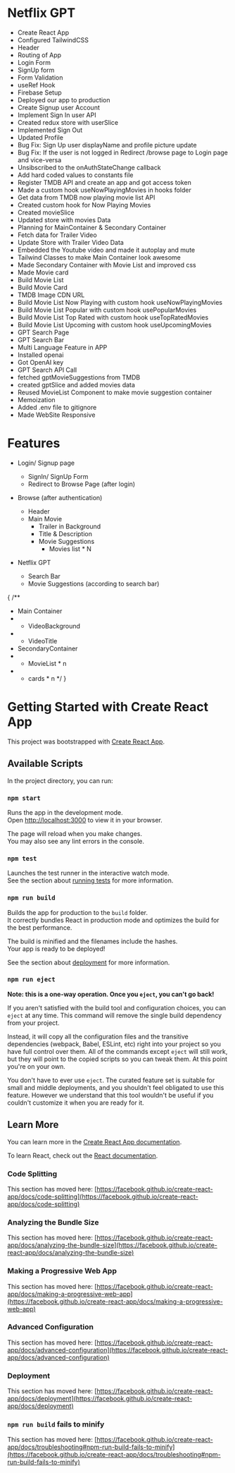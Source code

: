 # Netflix GPT

- Create React App
- Configured TailwindCSS
- Header
- Routing of App
- Login Form
- SignUp form
- Form Validation
- useRef Hook
- Firebase Setup
- Deployed our app to production
- Create Signup user Account
- Implement Sign In user API
- Created redux store with userSlice
- Implemented Sign Out
- Updated Profile
- Bug Fix: Sign Up user displayName and profile picture update
- Bug Fix: If the user is not logged in Redirect /browse page to Login page and vice-versa
- Unsibscribed to the onAuthStateChange callback
- Add hard coded values to constants file
- Register TMDB API and create an app and got access token
- Made a custom hook useNowPlayingMovies in hooks folder
- Get data from TMDB now playing movie list API
- Created custom hook for Now Playing Movies
- Created movieSlice
- Updated store with movies Data
- Planning for MainContainer & Secondary Container
- Fetch data for Trailer Video
- Update Store with Trailer Video Data
- Embedded the Youtube video and made it autoplay and mute
- Tailwind Classes to make Main Container look awesome
- Made Secondary Container with Movie List and improved css
- Made Movie card
- Build Movie List
- Build Movie Card
- TMDB Image CDN URL
- Build Movie List Now Playing with custom hook useNowPlayingMovies
- Build Movie List Popular with custom hook usePopularMovies
- Build Movie List Top Rated with custom hook useTopRatedMovies
- Build Movie List Upcoming with custom hook useUpcomingMovies
- GPT Search Page
- GPT Search Bar
- Multi Language Feature in APP
- Installed openai
- Got OpenAI key
- GPT Search API Call
- fetched gptMovieSuggestions from TMDB
- created gptSlice and added movies data
- Reused MovieList Component to make movie suggestion container
- Memoization
- Added .env file to gitignore
- Made WebSite Responsive





# Features 
- Login/ Signup page
    - SignIn/ SignUp Form
    - Redirect to Browse Page (after login)
- Browse (after authentication)
    - Header
    - Main Movie
        - Trailer in Background
        - Title & Description
        - Movie Suggestions
            - Movies list * N

- Netflix GPT
    - Search Bar
    - Movie Suggestions (according to search bar)






{
  /**
   * Main Container
   *  - VideoBackground
   *  - VideoTitle
   * SecondaryContainer
   *  - MovieList * n
   *    - cards * n
   */
}



# Getting Started with Create React App

This project was bootstrapped with [Create React App](https://github.com/facebook/create-react-app).

## Available Scripts

In the project directory, you can run:

### `npm start`

Runs the app in the development mode.\
Open [http://localhost:3000](http://localhost:3000) to view it in your browser.

The page will reload when you make changes.\
You may also see any lint errors in the console.

### `npm test`

Launches the test runner in the interactive watch mode.\
See the section about [running tests](https://facebook.github.io/create-react-app/docs/running-tests) for more information.

### `npm run build`

Builds the app for production to the `build` folder.\
It correctly bundles React in production mode and optimizes the build for the best performance.

The build is minified and the filenames include the hashes.\
Your app is ready to be deployed!

See the section about [deployment](https://facebook.github.io/create-react-app/docs/deployment) for more information.

### `npm run eject`

**Note: this is a one-way operation. Once you `eject`, you can't go back!**

If you aren't satisfied with the build tool and configuration choices, you can `eject` at any time. This command will remove the single build dependency from your project.

Instead, it will copy all the configuration files and the transitive dependencies (webpack, Babel, ESLint, etc) right into your project so you have full control over them. All of the commands except `eject` will still work, but they will point to the copied scripts so you can tweak them. At this point you're on your own.

You don't have to ever use `eject`. The curated feature set is suitable for small and middle deployments, and you shouldn't feel obligated to use this feature. However we understand that this tool wouldn't be useful if you couldn't customize it when you are ready for it.

## Learn More

You can learn more in the [Create React App documentation](https://facebook.github.io/create-react-app/docs/getting-started).

To learn React, check out the [React documentation](https://reactjs.org/).

### Code Splitting

This section has moved here: [https://facebook.github.io/create-react-app/docs/code-splitting](https://facebook.github.io/create-react-app/docs/code-splitting)

### Analyzing the Bundle Size

This section has moved here: [https://facebook.github.io/create-react-app/docs/analyzing-the-bundle-size](https://facebook.github.io/create-react-app/docs/analyzing-the-bundle-size)

### Making a Progressive Web App

This section has moved here: [https://facebook.github.io/create-react-app/docs/making-a-progressive-web-app](https://facebook.github.io/create-react-app/docs/making-a-progressive-web-app)

### Advanced Configuration

This section has moved here: [https://facebook.github.io/create-react-app/docs/advanced-configuration](https://facebook.github.io/create-react-app/docs/advanced-configuration)

### Deployment

This section has moved here: [https://facebook.github.io/create-react-app/docs/deployment](https://facebook.github.io/create-react-app/docs/deployment)

### `npm run build` fails to minify

This section has moved here: [https://facebook.github.io/create-react-app/docs/troubleshooting#npm-run-build-fails-to-minify](https://facebook.github.io/create-react-app/docs/troubleshooting#npm-run-build-fails-to-minify)

